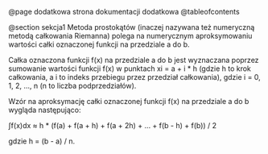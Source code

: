 @page dodatkowa strona  dokumentacji dodatkowa
@tableofcontents

@section sekcja1
Metoda prostokątów (inaczej nazywana też numeryczną metodą całkowania Riemanna) polega na numerycznym aproksymowaniu wartości całki oznaczonej funkcji na przedziale a do b.

Całka oznaczona funkcji f(x) na przedziale a do b jest wyznaczana poprzez sumowanie wartości funkcji f(x) w punktach xi = a + i * h (gdzie h to krok całkowania, a i to indeks przebiegu przez przedział całkowania), gdzie i = 0, 1, 2, ..., n (n to liczba podprzedziałów).

Wzór na aproksymację całki oznaczonej funkcji f(x) na przedziale a do b wygląda następująco:

∫f(x)dx ≈ h * (f(a) + f(a + h) + f(a + 2h) + ... + f(b - h) + f(b)) / 2

gdzie h = (b - a) / n.